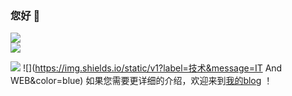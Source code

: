 ### 您好 👋
![](https://github-readme-stats.vercel.app/api?username=yzl3014&show_icons=true&theme=dark&count_private=true)
<br>
<img src="https://visitor-badge.glitch.me/badge?page_id=github.com/yzl3014&right_color=red" /><br>

![](https://img.shields.io/static/v1?label=学历&message=初二&color=red")
![](https://img.shields.io/static/v1?label=技术&message=IT And WEB&color=blue)
如果您需要更详细的介绍，欢迎来到<a href="https://yuanzj.top/">我的blog</a> ！
<!--
**yzl3014/yzl3014** is a ✨ _special_ ✨ repository because its `README.md` (this file) appears on your GitHub profile.

Here are some ideas to get you started:

- 🔭 I’m currently working on ...
- 🌱 I’m currently learning ...
- 👯 I’m looking to collaborate on ...
- 🤔 I’m looking for help with ...
- 💬 Ask me about ...
- 📫 How to reach me: ...
- 😄 Pronouns: ...
- ⚡ Fun fact: ...
-->
